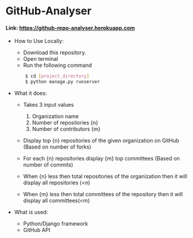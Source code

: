 # GitHub-Analyser

#### Link: https://github-repo-analyser.herokuapp.com



- How to Use Locally:

    * Download this repository.
    * Open terminal
    * Run the following command
    ```bash
        $ cd [project_directory]
        $ python manage.py runserver
    ```

- What it does:

    * Takes 3 input values
        1) Organization name
        2) Number of repositories {n}
        3) Number of contributors {m}
        
    * Display top {n} repositories of the given organization on GitHub (Based on number of forks)
    * For each {n} repositories display {m} top committees (Based on number of commits)
    * When {n} less then total repositories of the organization then it will display all repositories (<n)
    * When {m} less then total committees of the repository then it will display all committees(<m)


- What is used:

    * Python/Django framework
    * GitHub API
